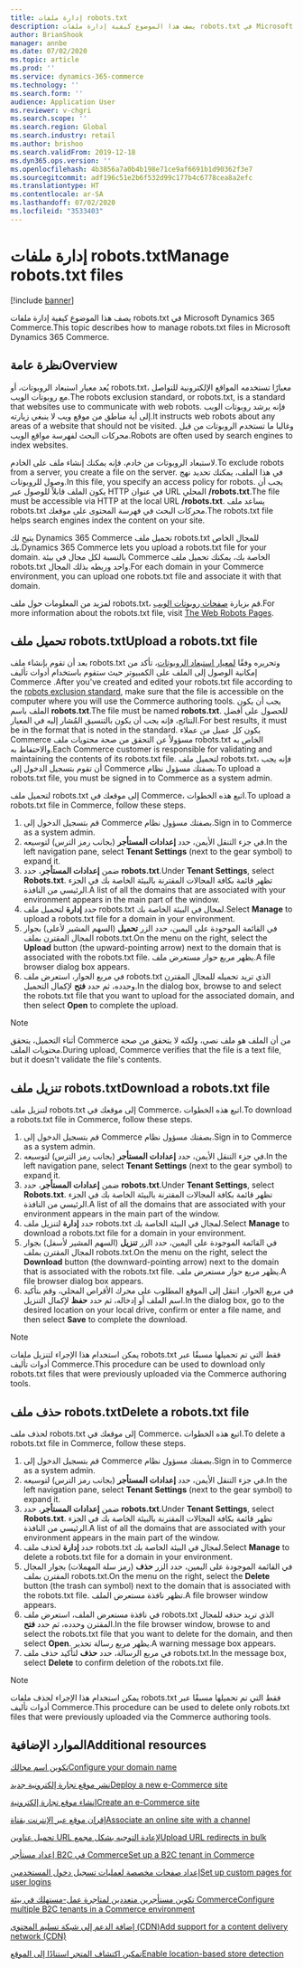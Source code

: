 ```yaml
---
title: إدارة ملفات robots.txt
description: يصف هذا الموضوع كيفية إدارة ملفات robots.txt في Microsoft Dynamics 365 Commerce.
author: BrianShook
manager: annbe
ms.date: 07/02/2020
ms.topic: article
ms.prod: ''
ms.service: dynamics-365-commerce
ms.technology: ''
ms.search.form: ''
audience: Application User
ms.reviewer: v-chgri
ms.search.scope: ''
ms.search.region: Global
ms.search.industry: retail
ms.author: brishoo
ms.search.validFrom: 2019-12-18
ms.dyn365.ops.version: ''
ms.openlocfilehash: 4b3856a7a0b4b198e71ce9af6691b1d90362f3e7
ms.sourcegitcommit: adf196c51e2b6f532d99c177b4c6778cea8a2efc
ms.translationtype: HT
ms.contentlocale: ar-SA
ms.lasthandoff: 07/02/2020
ms.locfileid: "3533403"
---
```

# <a name="manage-robotstxt-files"></a><span data-ttu-id="05be5-103">إدارة ملفات robots.txt</span><span class="sxs-lookup"><span data-stu-id="05be5-103">Manage robots.txt files</span></span>


[!include [banner](includes/banner.md)]

<span data-ttu-id="05be5-104">يصف هذا الموضوع كيفية إدارة ملفات robots.txt في Microsoft Dynamics 365 Commerce.</span><span class="sxs-lookup"><span data-stu-id="05be5-104">This topic describes how to manage robots.txt files in Microsoft Dynamics 365 Commerce.</span></span>

## <a name="overview"></a><span data-ttu-id="05be5-105">نظرة عامة</span><span class="sxs-lookup"><span data-stu-id="05be5-105">Overview</span></span>

<span data-ttu-id="05be5-106">يُعد معيار استبعاد الروبوتات، أو robots.txt، معيارًا تستخدمه المواقع الإلكترونية للتواصل مع روبوتات الويب.</span><span class="sxs-lookup"><span data-stu-id="05be5-106">The robots exclusion standard, or robots.txt, is a standard that websites use to communicate with web robots.</span></span> <span data-ttu-id="05be5-107">فإنه يرشد روبوتات الويب إلى أية مناطق من موقع ويب لا ينبغي زيارته.</span><span class="sxs-lookup"><span data-stu-id="05be5-107">It instructs web robots about any areas of a website that should not be visited.</span></span> <span data-ttu-id="05be5-108">وغالبا ما تستخدم الروبوتات من قبل محركات البحث لفهرسة مواقع الويب.</span><span class="sxs-lookup"><span data-stu-id="05be5-108">Robots are often used by search engines to index websites.</span></span>

<span data-ttu-id="05be5-109">لاستبعاد الروبوتات من خادم، فإنه يمكنك إنشاء ملف على الخادم.</span><span class="sxs-lookup"><span data-stu-id="05be5-109">To exclude robots from a server, you create a file on the server.</span></span> <span data-ttu-id="05be5-110">في هذا الملف، يمكنك تحديد نهج وصول للروبوتات.</span><span class="sxs-lookup"><span data-stu-id="05be5-110">In this file, you specify an access policy for robots.</span></span> <span data-ttu-id="05be5-111">يجب أن يكون الملف قابلاً للوصول عبر HTTP في عنوان URL المحلي **/robots.txt**.</span><span class="sxs-lookup"><span data-stu-id="05be5-111">The file must be accessible via HTTP at the local URL **/robots.txt**.</span></span> <span data-ttu-id="05be5-112">يساعد ملف robots.txt محركات البحث في فهرسة المحتوى على موقعك.</span><span class="sxs-lookup"><span data-stu-id="05be5-112">The robots.txt file helps search engines index the content on your site.</span></span>

<span data-ttu-id="05be5-113">يتيح لك Dynamics 365 Commerce تحميل ملف robots.txt للمجال الخاص بك.</span><span class="sxs-lookup"><span data-stu-id="05be5-113">Dynamics 365 Commerce lets you upload a robots.txt file for your domain.</span></span> <span data-ttu-id="05be5-114">بالنسبة لكل مجال في بيئة Commerce الخاصة بك، يمكنك تحميل ملف robots.txt واحد وربطه بذلك المجال.</span><span class="sxs-lookup"><span data-stu-id="05be5-114">For each domain in your Commerce environment, you can upload one robots.txt file and associate it with that domain.</span></span>

<span data-ttu-id="05be5-115">لمزيد من المعلومات حول ملف robots.txt، قم بزيارة [صفحات روبوتات الويب](https://www.robotstxt.org/).</span><span class="sxs-lookup"><span data-stu-id="05be5-115">For more information about the robots.txt file, visit [The Web Robots Pages](https://www.robotstxt.org/).</span></span>

## <a name="upload-a-robotstxt-file"></a><span data-ttu-id="05be5-116">تحميل ملف robots.txt</span><span class="sxs-lookup"><span data-stu-id="05be5-116">Upload a robots.txt file</span></span>

<span data-ttu-id="05be5-117">بعد أن تقوم بإنشاء ملف robots.txt وتحريره وفقًا [لمعيار استبعاد الروبوتات](https://www.robotstxt.org/orig.html)، تأكد من إمكانية الوصول إلى الملف على الكمبيوتر حيث ستقوم باستخدام أدوات تأليف Commerce .</span><span class="sxs-lookup"><span data-stu-id="05be5-117">After you've created and edited your robots.txt file according to the [robots exclusion standard](https://www.robotstxt.org/orig.html), make sure that the file is accessible on the computer where you will use the Commerce authoring tools.</span></span> <span data-ttu-id="05be5-118">يجب أن يكون الملف باسم **robots.txt**.</span><span class="sxs-lookup"><span data-stu-id="05be5-118">The file must be named **robots.txt**.</span></span> <span data-ttu-id="05be5-119">للحصول على أفضل النتائج، فإنه يجب أن يكون بالتنسيق المُشار إليه في المعيار.</span><span class="sxs-lookup"><span data-stu-id="05be5-119">For best results, it must be in the format that is noted in the standard.</span></span> <span data-ttu-id="05be5-120">يكون كل عميل من عملاء Commerce مسؤولاً عن التحقق من صحة محتويات ملف robots.txt الخاص به والاحتفاظ به.</span><span class="sxs-lookup"><span data-stu-id="05be5-120">Each Commerce customer is responsible for validating and maintaining the contents of its robots.txt file.</span></span> <span data-ttu-id="05be5-121">لتحميل ملف robots.txt، فإنه يجب أن تقوم بتسجيل الدخول إلى Commerce بصفتك مسؤول نظام.</span><span class="sxs-lookup"><span data-stu-id="05be5-121">To upload a robots.txt file, you must be signed in to Commerce as a system admin.</span></span>

<span data-ttu-id="05be5-122">لتحميل ملف robots.txt إلى موقعك في Commerce، اتبع هذه الخطوات.</span><span class="sxs-lookup"><span data-stu-id="05be5-122">To upload a robots.txt file in Commerce, follow these steps.</span></span>

1. <span data-ttu-id="05be5-123">قم بتسجيل الدخول إلى Commerce بصفتك مسؤول نظام.</span><span class="sxs-lookup"><span data-stu-id="05be5-123">Sign in to Commerce as a system admin.</span></span>
2. <span data-ttu-id="05be5-124">في جزء التنقل الأيمن، حدد **إعدادات المستأجر** (بجانب رمز الترس) لتوسيعه.</span><span class="sxs-lookup"><span data-stu-id="05be5-124">In the left navigation pane, select **Tenant Settings** (next to the gear symbol) to expand it.</span></span>
3. <span data-ttu-id="05be5-125">ضمن **إعدادات المستأجر**، حدد **robots.txt**.</span><span class="sxs-lookup"><span data-stu-id="05be5-125">Under **Tenant Settings**, select **Robots.txt**.</span></span> <span data-ttu-id="05be5-126">تظهر قائمة بكافة المجالات المقترنة بالبيئة الخاصة بك في الجزء الرئيسي من النافذة.</span><span class="sxs-lookup"><span data-stu-id="05be5-126">A list of all the domains that are associated with your environment appears in the main part of the window.</span></span>
4. <span data-ttu-id="05be5-127">حدد **إدارة** لتحميل ملف robots.txt لمجال في البيئة الخاصة بك.</span><span class="sxs-lookup"><span data-stu-id="05be5-127">Select **Manage** to upload a robots.txt file for a domain in your environment.</span></span>
5. <span data-ttu-id="05be5-128">في القائمة الموجودة على اليمين، حدد الزر **تحميل** (السهم المشير لأعلى) بجوار المجال المقترن بملف robots.txt.</span><span class="sxs-lookup"><span data-stu-id="05be5-128">On the menu on the right, select the **Upload** button (the upward-pointing arrow) next to the domain that is associated with the robots.txt file.</span></span> <span data-ttu-id="05be5-129">يظهر مربع حوار مستعرض ملف.</span><span class="sxs-lookup"><span data-stu-id="05be5-129">A file browser dialog box appears.</span></span>
6. <span data-ttu-id="05be5-130">في مربع الحوار، استعرض ملف robots.txt الذي تريد تحميله للمجال المقترن وحدده، ثم حدد **فتح** لإكمال التحميل.</span><span class="sxs-lookup"><span data-stu-id="05be5-130">In the dialog box, browse to and select the robots.txt file that you want to upload for the associated domain, and then select **Open** to complete the upload.</span></span>

> [!NOTE] 
> <span data-ttu-id="05be5-131">أثناء التحميل، يتحقق Commerce من أن الملف هو ملف نصي، ولكنه لا يتحقق من صحة محتويات الملف.</span><span class="sxs-lookup"><span data-stu-id="05be5-131">During upload, Commerce verifies that the file is a text file, but it doesn't validate the file's contents.</span></span>

## <a name="download-a-robotstxt-file"></a><span data-ttu-id="05be5-132">تنزيل ملف robots.txt</span><span class="sxs-lookup"><span data-stu-id="05be5-132">Download a robots.txt file</span></span>

<span data-ttu-id="05be5-133">لتنزيل ملف robots.txt إلى موقعك في Commerce، اتبع هذه الخطوات.</span><span class="sxs-lookup"><span data-stu-id="05be5-133">To download a robots.txt file in Commerce, follow these steps.</span></span>

1. <span data-ttu-id="05be5-134">قم بتسجيل الدخول إلى Commerce بصفتك مسؤول نظام.</span><span class="sxs-lookup"><span data-stu-id="05be5-134">Sign in to Commerce as a system admin.</span></span>
2. <span data-ttu-id="05be5-135">في جزء التنقل الأيمن، حدد **إعدادات المستأجر** (بجانب رمز الترس) لتوسيعه.</span><span class="sxs-lookup"><span data-stu-id="05be5-135">In the left navigation pane, select **Tenant Settings** (next to the gear symbol) to expand it.</span></span>
3. <span data-ttu-id="05be5-136">ضمن **إعدادات المستأجر**، حدد **robots.txt**.</span><span class="sxs-lookup"><span data-stu-id="05be5-136">Under **Tenant Settings**, select **Robots.txt**.</span></span> <span data-ttu-id="05be5-137">تظهر قائمة بكافة المجالات المقترنة بالبيئة الخاصة بك في الجزء الرئيسي من النافذة.</span><span class="sxs-lookup"><span data-stu-id="05be5-137">A list of all the domains that are associated with your environment appears in the main part of the window.</span></span>
4. <span data-ttu-id="05be5-138">حدد **إدارة** لتنزيل ملف robots.txt لمجال في البيئة الخاصة بك.</span><span class="sxs-lookup"><span data-stu-id="05be5-138">Select **Manage** to download a robots.txt file for a domain in your environment.</span></span>
5. <span data-ttu-id="05be5-139">في القائمة الموجودة على اليمين، حدد الزر **تنزيل** (السهم المشير لأسفل) بجوار المجال المقترن بملف robots.txt.</span><span class="sxs-lookup"><span data-stu-id="05be5-139">On the menu on the right, select the **Download** button (the downward-pointing arrow) next to the domain that is associated with the robots.txt file.</span></span> <span data-ttu-id="05be5-140">يظهر مربع حوار مستعرض ملف.</span><span class="sxs-lookup"><span data-stu-id="05be5-140">A file browser dialog box appears.</span></span>
6. <span data-ttu-id="05be5-141">في مربع الحوار، انتقل إلى الموقع المطلوب على محرك الأقراص المحلي، وقم بتأكيد اسم الملف أو إدخاله، ثم حدد **حفظ** لإكمال التنزيل.</span><span class="sxs-lookup"><span data-stu-id="05be5-141">In the dialog box, go to the desired location on your local drive, confirm or enter a file name, and then select **Save** to complete the download.</span></span>

> [!NOTE]
> <span data-ttu-id="05be5-142">يمكن استخدام هذا الإجراء لتنزيل ملفات robots.txt فقط التي تم تحميلها مسبقًا عبر أدوات تأليف Commerce.</span><span class="sxs-lookup"><span data-stu-id="05be5-142">This procedure can be used to download only robots.txt files that were previously uploaded via the Commerce authoring tools.</span></span>

## <a name="delete-a-robotstxt-file"></a><span data-ttu-id="05be5-143">حذف ملف robots.txt</span><span class="sxs-lookup"><span data-stu-id="05be5-143">Delete a robots.txt file</span></span>

<span data-ttu-id="05be5-144">لحذف ملف robots.txt إلى موقعك في Commerce، اتبع هذه الخطوات.</span><span class="sxs-lookup"><span data-stu-id="05be5-144">To delete a robots.txt file in Commerce, follow these steps.</span></span>

1. <span data-ttu-id="05be5-145">قم بتسجيل الدخول إلى Commerce بصفتك مسؤول نظام.</span><span class="sxs-lookup"><span data-stu-id="05be5-145">Sign in to Commerce as a system admin.</span></span>
2. <span data-ttu-id="05be5-146">في جزء التنقل الأيمن، حدد **إعدادات المستأجر** (بجانب رمز الترس) لتوسيعه.</span><span class="sxs-lookup"><span data-stu-id="05be5-146">In the left navigation pane, select **Tenant Settings** (next to the gear symbol) to expand it.</span></span>
3. <span data-ttu-id="05be5-147">ضمن **إعدادات المستأجر**، حدد **robots.txt**.</span><span class="sxs-lookup"><span data-stu-id="05be5-147">Under **Tenant Settings**, select **Robots.txt**.</span></span> <span data-ttu-id="05be5-148">تظهر قائمة بكافة المجالات المقترنة بالبيئة الخاصة بك في الجزء الرئيسي من النافذة.</span><span class="sxs-lookup"><span data-stu-id="05be5-148">A list of all the domains that are associated with your environment appears in the main part of the window.</span></span>
4. <span data-ttu-id="05be5-149">حدد **إدارة** لحذف ملف robots.txt لمجال في البيئة الخاصة بك.</span><span class="sxs-lookup"><span data-stu-id="05be5-149">Select **Manage** to delete a robots.txt file for a domain in your environment.</span></span>
5. <span data-ttu-id="05be5-150">في القائمة الموجودة على اليمين، حدد الزر **حذف** (رمز سلة المهملات) بجوار المجال المقترن بملف robots.txt.</span><span class="sxs-lookup"><span data-stu-id="05be5-150">On the menu on the right, select the **Delete** button (the trash can symbol) next to the domain that is associated with the robots.txt file.</span></span> <span data-ttu-id="05be5-151">تظهر نافذة مستعرض الملف.</span><span class="sxs-lookup"><span data-stu-id="05be5-151">A file browser window appears.</span></span>
6. <span data-ttu-id="05be5-152">في نافذة مستعرض الملف، استعرض ملف robots.txt الذي تريد حذفه للمجال المقترن وحدده، ثم حدد **فتح**.</span><span class="sxs-lookup"><span data-stu-id="05be5-152">In the file browser window, browse to and select the robots.txt file that you want to delete for the domain, and then select **Open**.</span></span> <span data-ttu-id="05be5-153">يظهر مربع رسالة تحذير.</span><span class="sxs-lookup"><span data-stu-id="05be5-153">A warning message box appears.</span></span>
7. <span data-ttu-id="05be5-154">في مربع الرسالة، حدد **حذف** لتأكيد حذف ملف robots.txt.</span><span class="sxs-lookup"><span data-stu-id="05be5-154">In the message box, select **Delete** to confirm deletion of the robots.txt file.</span></span>

> [!NOTE] 
> <span data-ttu-id="05be5-155">يمكن استخدام هذا الإجراء لحذف ملفات robots.txt فقط التي تم تحميلها مسبقًا عبر أدوات تأليف Commerce.</span><span class="sxs-lookup"><span data-stu-id="05be5-155">This procedure can be used to delete only robots.txt files that were previously uploaded via the Commerce authoring tools.</span></span>

## <a name="additional-resources"></a><span data-ttu-id="05be5-156">الموارد الإضافية</span><span class="sxs-lookup"><span data-stu-id="05be5-156">Additional resources</span></span>

[<span data-ttu-id="05be5-157">تكوين اسم مجالك</span><span class="sxs-lookup"><span data-stu-id="05be5-157">Configure your domain name</span></span>](configure-your-domain-name.md)

[<span data-ttu-id="05be5-158">نشر موقع تجارة إلكترونية جديد</span><span class="sxs-lookup"><span data-stu-id="05be5-158">Deploy a new e-Commerce site</span></span>](deploy-ecommerce-site.md)

[<span data-ttu-id="05be5-159">إنشاء موقع تجارة إلكترونية</span><span class="sxs-lookup"><span data-stu-id="05be5-159">Create an e-Commerce site</span></span>](create-ecommerce-site.md)

[<span data-ttu-id="05be5-160">إقران موقع عبر الإنترنت بقناة</span><span class="sxs-lookup"><span data-stu-id="05be5-160">Associate an online site with a channel</span></span>](associate-site-online-store.md)

[<span data-ttu-id="05be5-161">تحميل عناوين URL لإعادة التوجيه‬ بشكل مجمع</span><span class="sxs-lookup"><span data-stu-id="05be5-161">Upload URL redirects in bulk</span></span>](upload-bulk-redirects.md)

[<span data-ttu-id="05be5-162">إعداد مستأجر B2C في Commerce</span><span class="sxs-lookup"><span data-stu-id="05be5-162">Set up a B2C tenant in Commerce</span></span>](set-up-B2C-tenant.md)

[<span data-ttu-id="05be5-163">إعداد صفحات مخصصة لعمليات تسجيل دخول المستخدمين</span><span class="sxs-lookup"><span data-stu-id="05be5-163">Set up custom pages for user logins</span></span>](custom-pages-user-logins.md)

[<span data-ttu-id="05be5-164">تكوين مستأجرين متعددين لمتاجرة عمل-مستهلك في بيئة Commerce</span><span class="sxs-lookup"><span data-stu-id="05be5-164">Configure multiple B2C tenants in a Commerce environment</span></span>](configure-multi-B2C-tenants.md)

[<span data-ttu-id="05be5-165">إضافة الدعم إلى شبكة تسليم المحتوى (CDN)</span><span class="sxs-lookup"><span data-stu-id="05be5-165">Add support for a content delivery network (CDN)</span></span>](add-cdn-support.md)

[<span data-ttu-id="05be5-166">تمكين اكتشاف المتجر استنادًا إلى الموقع</span><span class="sxs-lookup"><span data-stu-id="05be5-166">Enable location-based store detection</span></span>](enable-store-detection.md)
